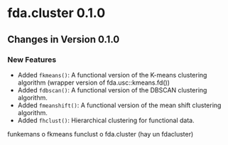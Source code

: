 
# fda.cluster 0.1.0

## Changes in Version 0.1.0

### New Features
- Added `fkmeans()`: A functional version of the K-means clustering algorithm (wrapper version of 
fda.usc::kmeans.fd())
- Added `fdbscan()`: A functional version of the DBSCAN clustering algorithm.
- Added `fmeanshift()`: A functional version of the mean shift clustering algorithm.
- Added `fhclust()`: Hierarchical clustering for functional data.

funkemans o fkmeans
funclust o fda.cluster (hay un fdacluster)